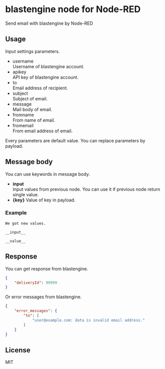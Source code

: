 # blastengine node for Node-RED

Send email with blastengine by Node-RED

## Usage

Input settings parameters.

- username  
Username of blastengine account.
- apikey  
API key of blastengine account.
- to  
Email address of recipient.
- subject  
Subject of email.
- message  
Mail body of email.
- fromname  
From name of email.
- fromemail  
From email address of email.

Every parameters are default value. You can replace parameters by payload.

## Message body

You can use keywords in message body.

- __input__  
Input values from previous node. You can use it if previous node return single value.
- __{key}__
Value of key in payload.

### Example

```
We got new values.

__input__

__value__
```

## Response

You can get response from blastengine.

```json
{
	"deliveryId": 99999
}
```

Or error messages from blastengine.

```json
{
	"error_messages": {
		"to": [
			"user@example.com: data is invalid email address."
		]
	}
}
```

## License

MIT

